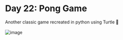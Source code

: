 # Day 22: Pong Game
Another classic game recreated in python using Turtle 🐢 <br>
<br>
![image](https://github.com/Kitobal/100-days-of-python/assets/114311709/0856789f-ed59-4f26-9229-ff789fb49c31)
